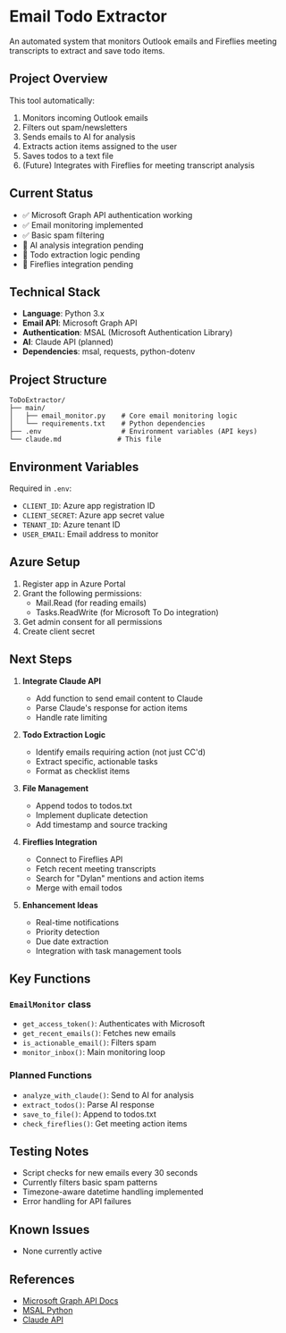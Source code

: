 # Email Todo Extractor

An automated system that monitors Outlook emails and Fireflies meeting transcripts to extract and save todo items.

## Project Overview

This tool automatically:
1. Monitors incoming Outlook emails
2. Filters out spam/newsletters
3. Sends emails to AI for analysis
4. Extracts action items assigned to the user
5. Saves todos to a text file
6. (Future) Integrates with Fireflies for meeting transcript analysis

## Current Status

- ✅ Microsoft Graph API authentication working
- ✅ Email monitoring implemented
- ✅ Basic spam filtering
- 🚧 AI analysis integration pending
- 🚧 Todo extraction logic pending
- 🚧 Fireflies integration pending

## Technical Stack

- **Language**: Python 3.x
- **Email API**: Microsoft Graph API
- **Authentication**: MSAL (Microsoft Authentication Library)
- **AI**: Claude API (planned)
- **Dependencies**: msal, requests, python-dotenv

## Project Structure

```
ToDoExtractor/
├── main/
│   ├── email_monitor.py    # Core email monitoring logic
│   └── requirements.txt    # Python dependencies
├── .env                    # Environment variables (API keys)
└── claude.md              # This file
```

## Environment Variables

Required in `.env`:
- `CLIENT_ID`: Azure app registration ID
- `CLIENT_SECRET`: Azure app secret value
- `TENANT_ID`: Azure tenant ID  
- `USER_EMAIL`: Email address to monitor

## Azure Setup

1. Register app in Azure Portal
2. Grant the following permissions:
   - Mail.Read (for reading emails)
   - Tasks.ReadWrite (for Microsoft To Do integration)
3. Get admin consent for all permissions
4. Create client secret

## Next Steps

1. **Integrate Claude API**
   - Add function to send email content to Claude
   - Parse Claude's response for action items
   - Handle rate limiting

2. **Todo Extraction Logic**
   - Identify emails requiring action (not just CC'd)
   - Extract specific, actionable tasks
   - Format as checklist items

3. **File Management**
   - Append todos to todos.txt
   - Implement duplicate detection
   - Add timestamp and source tracking

4. **Fireflies Integration**
   - Connect to Fireflies API
   - Fetch recent meeting transcripts
   - Search for "Dylan" mentions and action items
   - Merge with email todos

5. **Enhancement Ideas**
   - Real-time notifications
   - Priority detection
   - Due date extraction
   - Integration with task management tools

## Key Functions

### `EmailMonitor` class
- `get_access_token()`: Authenticates with Microsoft
- `get_recent_emails()`: Fetches new emails
- `is_actionable_email()`: Filters spam
- `monitor_inbox()`: Main monitoring loop

### Planned Functions
- `analyze_with_claude()`: Send to AI for analysis
- `extract_todos()`: Parse AI response
- `save_to_file()`: Append to todos.txt
- `check_fireflies()`: Get meeting action items

## Testing Notes

- Script checks for new emails every 30 seconds
- Currently filters basic spam patterns
- Timezone-aware datetime handling implemented
- Error handling for API failures

## Known Issues

- None currently active

## References

- [Microsoft Graph API Docs](https://docs.microsoft.com/en-us/graph/api/resources/mail-api-overview)
- [MSAL Python](https://github.com/AzureAD/microsoft-authentication-library-for-python)
- [Claude API](https://docs.anthropic.com)